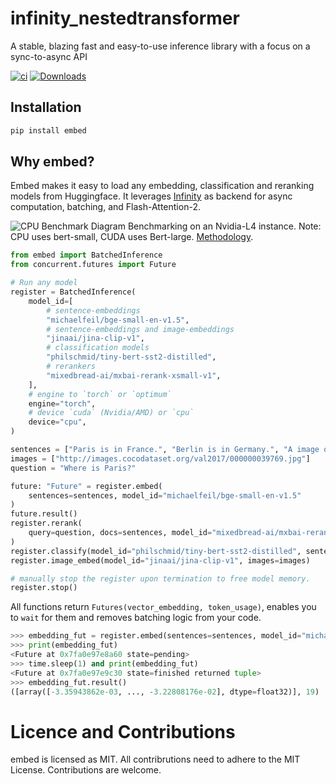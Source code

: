 # infinity_nestedtransformer
A stable, blazing fast and easy-to-use inference library with a focus on a sync-to-async API

[![ci][ci-shield]][ci-url]
[![Downloads][pepa-shield]][pepa-url]

## Installation
```bash
pip install embed
```

## Why embed?

Embed makes it easy to load any embedding, classification and reranking models from Huggingface. 
It leverages [Infinity](https://github.com/michaelfeil/infinity) as backend for async computation, batching, and Flash-Attention-2.

![CPU Benchmark Diagram](docs/l4_cpu.png)
Benchmarking on an Nvidia-L4 instance. Note: CPU uses bert-small, CUDA uses Bert-large. [Methodology](https://michaelfeil.eu/infinity/0.0.51/benchmarking/).

```python
from embed import BatchedInference
from concurrent.futures import Future

# Run any model
register = BatchedInference(
    model_id=[
        # sentence-embeddings
        "michaelfeil/bge-small-en-v1.5",
        # sentence-embeddings and image-embeddings
        "jinaai/jina-clip-v1",
        # classification models
        "philschmid/tiny-bert-sst2-distilled",
        # rerankers
        "mixedbread-ai/mxbai-rerank-xsmall-v1",
    ],
    # engine to `torch` or `optimum`
    engine="torch",
    # device `cuda` (Nvidia/AMD) or `cpu`
    device="cpu",
)

sentences = ["Paris is in France.", "Berlin is in Germany.", "A image of two cats."]
images = ["http://images.cocodataset.org/val2017/000000039769.jpg"]
question = "Where is Paris?"

future: "Future" = register.embed(
    sentences=sentences, model_id="michaelfeil/bge-small-en-v1.5"
)
future.result()
register.rerank(
    query=question, docs=sentences, model_id="mixedbread-ai/mxbai-rerank-xsmall-v1"
)
register.classify(model_id="philschmid/tiny-bert-sst2-distilled", sentences=sentences)
register.image_embed(model_id="jinaai/jina-clip-v1", images=images)

# manually stop the register upon termination to free model memory.
register.stop()
```

All functions return `Futures(vector_embedding, token_usage)`, enables you to `wait` for them and removes batching logic from your code.

```python
>>> embedding_fut = register.embed(sentences=sentences, model_id="michaelfeil/bge-small-en-v1.5")
>>> print(embedding_fut)
<Future at 0x7fa0e97e8a60 state=pending>
>>> time.sleep(1) and print(embedding_fut)
<Future at 0x7fa0e97e9c30 state=finished returned tuple>
>>> embedding_fut.result()
([array([-3.35943862e-03, ..., -3.22808176e-02], dtype=float32)], 19)
```

# Licence and Contributions
embed is licensed as MIT. All contribrutions need to adhere to the MIT License. Contributions are welcome.


<!-- MARKDOWN LINKS & IMAGES -->
<!-- https://www.markdownguide.org/basic-syntax/#reference-style-links -->
[contributors-shield]: https://img.shields.io/github/contributors/michaelfeil/embed.svg?style=for-the-badge
[contributors-url]: https://github.com/michaelfeil/embed/graphs/contributors
[forks-shield]: https://img.shields.io/github/forks/michaelfeil/embed.svg?style=for-the-badge
[forks-url]: https://github.com/michaelfeil/embed/network/members
[stars-shield]: https://img.shields.io/github/stars/michaelfeil/embed.svg?style=for-the-badge
[stars-url]: https://github.com/michaelfeil/embed/stargazers
[issues-shield]: https://img.shields.io/github/issues/michaelfeil/embed.svg?style=for-the-badge
[issues-url]: https://github.com/michaelfeil/embed/issues
[license-shield]: https://img.shields.io/github/license/michaelfeil/embed.svg?style=for-the-badge
[license-url]: https://github.com/michaelfeil/embed/blob/master/LICENSE.txt
[pepa-shield]: https://static.pepy.tech/badge/embed
[pepa-url]: https://www.pepy.tech/projects/embed
[ci-shield]: https://github.com/michaelfeil/infinity/actions/workflows/ci.yaml/badge.svg
[ci-url]: https://github.com/michaelfeil/infinity/actions

